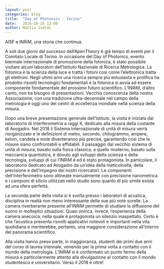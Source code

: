 ```yaml
---
layout: post
categories: blog
title:  "Day of Photonics - Torino"
date:   2016-10-25 12:00
author: Mattia Ivaldi
---
```


AISF e INRiM, una storia che continua.

A soli due giorni dal successo dell’AperiTheory è già tempo di eventi per il Comitato Locale di Torino. 
In occasione del Day of Photonics, evento biennale internazionale di promozione della fotonica, è stato possibile visitare alcuni laboratori dell’Istituto Nazionale di Ricerca Metrologica. 
La fotonica è la scienza della luce e tratta i fotoni così come l’elettronica tratta gli elettroni. 
Negli ultimi anni una ricerca sempre più entusiasta e prolifica ha prodotto risvolti tecnologici fondamentali e la fotonica si avvia ad essere componente fondamentale del prossimo futuro scientifico. 
L’INRiM, d’altro canto, non ha bisogno di presentazioni. 
Vecchia conoscenza della nostra Associazione, con una tradizione ultra-decennale nel campo della metrologia è oggi uno dei centri di eccellenza mondiale nella scienza della misura.

Dopo una breve presentazione generale dell’Istituto, la visita è iniziata dal laboratorio di interferometria a raggi X, dedicato alla misura della costante di Avogadro. 
Nel 2018 il Sistema Internazionale di unità di misura verrà riorganizzato e le definizioni di metro, secondo, chilogrammo, ampere, kelvin, candela e mole diventeranno più precise, garantendo così che le misure siano confrontabili e affidabili. 
Il passaggio dal vecchio sistema di unità di misura, basato sulla fisica classica, a quello moderno, basato sulla meccanica quantistica, è dovuto agli sviluppi della scienza e della tecnologia, sviluppi di cui l’INRiM è ed è stato protagonista. 
In particolare, il laboratorio dedicato ad Avogadro da un’idea della meticolosità, della precisione e dell’impegno dei nostri ricercatori. 
Le componenti dell’interferometro sono allineate manualmente con precisione nanometrica e i campioni di silicio utilizzati nello studio sono quanto di più simile esista ad una sfera perfetta.

La seconda parte della visita si è svolta presso i laboratori di acustica, disciplina in realtà non meno interessante delle sue più note sorelle. 
La camera riverberante presente all’INRiM permette di studiare la diffusione del suono in molteplici situazioni. 
Quasi onirica, invece, l’esperienza della camera anecoica, nella quale è protagonista un silenzio inaspettato. 
Certo è che l’acustica presenta risvolti applicativi notevoli e importanti nella vita quotidiana e meriterebbe, pertanto, una maggiore considerazione all’interno del panorama scientifico.

Alla visita hanno preso parte, in maggioranza, studenti dei primi due anni del corso di laurea triennale, venendo per la prima volta a contatto con il mondo della metrologia. 
L’INRiM si è confermato un punto fermo della misura e particolarmente attento alla divulgazione al contatto con il mondo studentesco e universitario. 
Verso il 2018 e oltre!
